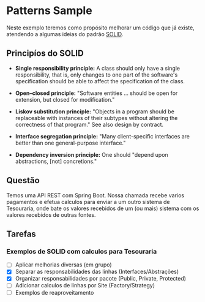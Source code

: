 # Patterns Sample

Neste exemplo teremos como propósito melhorar um código que já existe, atendendo a algumas ideias do padrão 
[SOLID](https://en.wikipedia.org/wiki/SOLID).

## Principíos do SOLID

- **Single responsibility principle:** A class should only have a single responsibility, that is, only changes to one 
part of the software's specification should be able to affect the specification of the class.

- **Open–closed principle:** "Software entities ... should be open for extension, but closed for modification."

- **Liskov substitution principle:** "Objects in a program should be replaceable with instances of their subtypes 
without altering the correctness of that program." See also design by contract.

- **Interface segregation principle:** "Many client-specific interfaces are better than one general-purpose interface."

- **Dependency inversion principle:** One should "depend upon abstractions, [not] concretions."

## Questão

Temos uma API REST com Spring Boot. Nossa chamada recebe varios pagamentos e efetua calculos para enviar a um 
outro sistema de Tesouraria, onde bate os valores recebidos de um (ou mais) sistema com os valores recebidos de outras
fontes.

## Tarefas

### Exemplos de SOLID com calculos para Tesouraria

- [ ] Aplicar melhorias diversas (em grupo)
- [x] Separar as responsabilidades das linhas (Interfaces/Abstrações)
- [x] Organizar responsabilidades por pacote (Public, Private, Protected)
- [ ] Adicionar calculos de linhas por Site (Factory/Strategy)
- [ ] Exemplos de reaproveitamento

